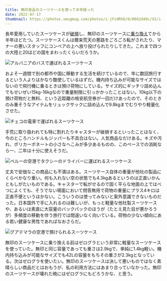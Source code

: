 ```yaml
---
title: 無印良品のスーツケースを使って半年経った
date: 2022-07-17
thumbnail: https://photos.smugmug.com/photos/i-jFzdRhD/0/0662d49c/X2/i-jFzdRhD-X2.jpg
---
```


長年愛用していたスーツケースが[破損](/post/1638854642/)し、無印のスーツケースに[乗り換え](/post/1641863211/)てから半年ほどたつ。スーツケースくんは爾来荒天の悪路をごろごろ転がされたり、マナーの悪いスタッフにコンベアの上へ放り投げられたりしてきた。これまで四つの大陸と20ほどの国をまわったくらいだろうか。

![アルバニアのバスで運ばれるスーツケース](https://photos.smugmug.com/photos/i-xkZVWc5/0/c960f39e/X2/i-xkZVWc5-X2.jpg)

およそ一週間で別の都市や国に移動する生活を続けているので、年に数回旅行するという人よりはかなり酷使しているはずだ。機内持ち込みが可能なサイズではないので飛行機に乗るときは預け荷物にしている。サイズ的にギッチリ詰め込んでもせいぜい15kg-16kgなので重量制限に引っかかったことはない。10kg以下の預け荷物だと無料、という近距離の格安航空券が一回だけあったので、そのときのみ重そうなアイテムをリュックサックに詰め込んで9.8kgまでむりやり軽量化させた。

![チェコの電車で運ばれるスーツケース](https://photos.smugmug.com/photos/i-zP4wFg6/0/111fa902/X2/i-zP4wFg6-X2.jpg)

手荒に取り扱われても特に割れたりキャスターが破損するといったことはなく、今のところハンドルもジッパーも不具合はない。人気商品なだけある。キズや汚れ、ポリカーボネートの小さなへこみが多少あるものの、このペースでの消耗なら一、二年は十分に使えそうだ。

![ペルーの空港でタクシーのドライバーに運ばれるスーツケース](https://photos.smugmug.com/photos/i-DJKbpDw/0/37d5cce8/X2/i-DJKbpDw-X2.jpg)

丈夫で安価なこの商品にも不満はある。スーツケース自体の重量が他社の製品にくらべかなり重い。何も入れない空の状態でも4.3kgあるというのは正直いかんともしがたいものである。キャスターで転がせるので固く平らな地面の上ではべつによくても、そうでない場面において問答無用で荷物の重量にプラス4キロは正直不便というほかない。こういうのは使ってみないと案外意識できないものだった。日本国外で手に入れるのは難しいが、もっと軽量な他社製スーツケースや、あるいは素直に大容量のバックパックのほうが（たとえ見た目が悪かろうが）多頻度の移動を伴う旅行では間違いなく向いている。荷物の少ない傾向にある若い健康な男性であればなおさらだ。

![グアテマラの空港で預けられるスーツケース](https://photos.smugmug.com/photos/i-jFzdRhD/0/0662d49c/X2/i-jFzdRhD-X2.jpg)

無印のスーツケースに乗り換える前はゼログラという非常に軽量なスーツケースを使っていた。無印と同じ容量であっても重さは2.9kgで、単純に1.4kg軽い。機内持ち込みが可能なサイズでも42Lの容量をもちその重さが2.3kgとなっている。次はゼログラを使いたい。無印のスーツケースは決して悪いものではなく素晴らしい商品だとはおもうが、私の利用方法にはあまり合っていなかった。無印のスーツケースが壊れた暁にはゼログラにもどろうかな、と思う。
